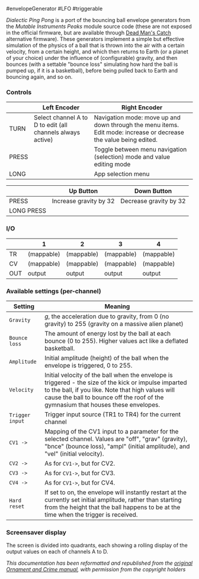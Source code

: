 #envelopeGenerator  #LFO #triggerable 

_Dialectic Ping Pong_ is a port of the bouncing ball envelope generators from the *Mutable Instruments Peaks* module source code (these are not exposed in the official firmware, but are available through [Dead Man's Catch](https://github.com/timchurches/Mutated-Mutables/releases) alternative firmware). These generators implement a simple but effective simulation of the physics of a ball that is thrown into the air with a certain velocity, from a certain height, and which then returns to Earth (or a planet of your choice) under the influence of (configurable) gravity, and then bounces (with a settable "bounce loss" simulating how hard the ball is pumped up, if it is a basketball), before being pulled back to Earth and bouncing again, and so on.

### Controls

|       | Left Encoder                                               | Right Encoder                                                                                                     |
| ----- | ---------------------------------------------------------- | ----------------------------------------------------------------------------------------------------------------- |
| TURN  | Select channel A to D to edit (all channels always active) | Navigation mode: move up and down through the menu items. Edit mode: increase or decrease the value being edited. |
| PRESS |                                                            | Toggle between menu navigation (selection) mode and value editing mode                                            |
| LONG  |                                                            | App selection menu                                                                                                |

|            | Up Button              | Down Button            |
| ---------- | ---------------------- | ---------------------- |
| PRESS      | Increase gravity by 32 | Decrease gravity by 32 |
| LONG PRESS |                        |                        |


### I/O

|     | 1          | 2          | 3          | 4          |
| --- | ---------- | ---------- | ---------- | ---------- |
| TR  | (mappable) | (mappable) | (mappable) | (mappable) |
| CV  | (mappable) | (mappable) | (mappable) | (mappable) |
| OUT | output     | output     | output     | output     |
### Available settings (per-channel)

| Setting         | Meaning                                                                                                                                                                                                                                         |
| --------------- | ----------------------------------------------------------------------------------------------------------------------------------------------------------------------------------------------------------------------------------------------- |
| `Gravity`       | _g_, the acceleration due to gravity, from 0 (no gravity) to 255 (gravity on a massive alien planet)                                                                                                                                            |
| `Bounce loss`   | The amount of energy lost by the ball at each bounce (0 to 255). Higher values act like a deflated basketball.                                                                                                                                  |
| `Amplitude`     | Initial amplitude (height) of the ball when the envelope is triggered, 0 to 255.                                                                                                                                                                |
| `Velocity`      | Initial velocity of the ball when the envelope is triggered - the size of the kick or impulse imparted to the ball, if you like. Note that high values will cause the ball to bounce off the roof of the gymnasium that houses these envelopes. |
| `Trigger input` | Trigger input source (TR1 to TR4) for the current channel                                                                                                                                                                                       |
| `CV1 ->`        | Mapping of the CV1 input to a parameter for the selected channel. Values are "off", "grav" (gravity), "bnce" (bounce loss), "ampl" (initial amplitude),  and "vel" (initial velocity).                                                          |
| `CV2 ->`        | As for `CV1->`, but for CV2.                                                                                                                                                                                                                    |
| `CV3 ->`        | As for `CV1->`, but for CV3.                                                                                                                                                                                                                    |
| `CV4 ->`        | As for `CV1->`, but for CV4.                                                                                                                                                                                                                    |
| `Hard reset`    | If set to on, the envelope will instantly restart at the currently set initial amplitude, rather than starting from the height that the ball happens to be at the time when the trigger is received.                                            |

### Screensaver display

The screen is divided into quadrants, each showing a rolling display of the output values on each of channels A to D.

*This documentation has been reformatted and republished from the [original Ornament and Crime manual](https://ornament-and-cri.me/user-manual-v1_3/), with permission from the copyright holders* 